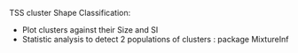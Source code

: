 TSS cluster Shape Classification:
- Plot clusters against their Size and SI
- Statistic analysis to detect 2 populations of clusters : package MixtureInf

